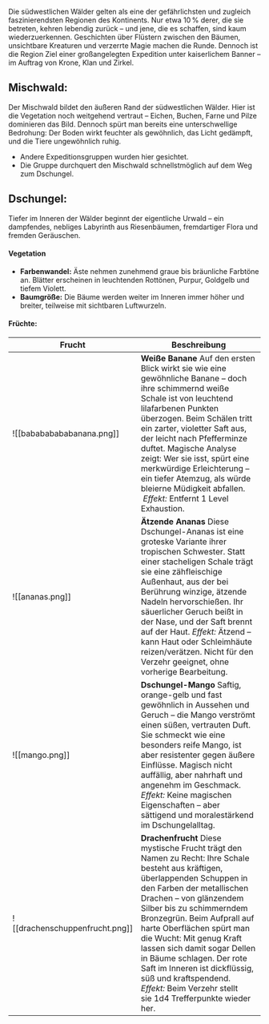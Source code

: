 Die südwestlichen Wälder gelten als eine der gefährlichsten und zugleich faszinierendsten Regionen des Kontinents. Nur etwa 10 % derer, die sie betreten, kehren lebendig zurück – und jene, die es schaffen, sind kaum wiederzuerkennen. Geschichten über Flüstern zwischen den Bäumen, unsichtbare Kreaturen und verzerrte Magie machen die Runde. Dennoch ist die Region Ziel einer großangelegten Expedition unter kaiserlichem Banner – im Auftrag von Krone, Klan und Zirkel.

##  **Mischwald:**

Der Mischwald bildet den äußeren Rand der südwestlichen Wälder. Hier ist die Vegetation noch weitgehend vertraut – Eichen, Buchen, Farne und Pilze dominieren das Bild. Dennoch spürt man bereits eine unterschwellige Bedrohung: Der Boden wirkt feuchter als gewöhnlich, das Licht gedämpft, und die Tiere ungewöhnlich ruhig.

- Andere Expeditionsgruppen wurden hier gesichtet.
- Die Gruppe durchquert den Mischwald schnellstmöglich auf dem Weg zum Dschungel.


##  **Dschungel:**

Tiefer im Inneren der Wälder beginnt der eigentliche Urwald – ein dampfendes, nebliges Labyrinth aus Riesenbäumen, fremdartiger Flora und fremden Geräuschen.

#### **Vegetation**

- **Farbenwandel:** Äste nehmen zunehmend graue bis bräunliche Farbtöne an. Blätter erscheinen in leuchtenden Rottönen, Purpur, Goldgelb und tiefem Violett.  
- **Baumgröße:** Die Bäume werden weiter im Inneren immer höher und breiter, teilweise mit sichtbaren Luftwurzeln.

#### **Früchte:**

| Frucht                 | Beschreibung |
|------------------------|--------------|
| ![[babababababanana.png]] | **Weiße Banane**  Auf den ersten Blick wirkt sie wie eine gewöhnliche Banane – doch ihre schimmernd weiße Schale ist von leuchtend lilafarbenen Punkten überzogen. Beim Schälen tritt ein zarter, violetter Saft aus, der leicht nach Pfefferminze duftet. Magische Analyse zeigt: Wer sie isst, spürt eine merkwürdige Erleichterung – ein tiefer Atemzug, als würde bleierne Müdigkeit abfallen.  *Effekt:* Entfernt 1 Level Exhaustion. |
| ![[ananas.png]] | **Ätzende Ananas**  Diese Dschungel-Ananas ist eine groteske Variante ihrer tropischen Schwester. Statt einer stacheligen Schale trägt sie eine zähfleischige Außenhaut, aus der bei Berührung winzige, ätzende Nadeln hervorschießen. Ihr säuerlicher Geruch beißt in der Nase, und der Saft brennt auf der Haut.  *Effekt:* Ätzend – kann Haut oder Schleimhäute reizen/verätzen. Nicht für den Verzehr geeignet, ohne vorherige Bearbeitung. |
| ![[mango.png]] | **Dschungel-Mango**  Saftig, orange-gelb und fast gewöhnlich in Aussehen und Geruch – die Mango verströmt einen süßen, vertrauten Duft. Sie schmeckt wie eine besonders reife Mango, ist aber resistenter gegen äußere Einflüsse. Magisch nicht auffällig, aber nahrhaft und angenehm im Geschmack.  *Effekt:* Keine magischen Eigenschaften – aber sättigend und moralestärkend im Dschungelalltag. |
| ![[drachenschuppenfrucht.png]] | **Drachenfrucht**  Diese mystische Frucht trägt den Namen zu Recht: Ihre Schale besteht aus kräftigen, überlappenden Schuppen in den Farben der metallischen Drachen – von glänzendem Silber bis zu schimmerndem Bronzegrün. Beim Aufprall auf harte Oberflächen spürt man die Wucht: Mit genug Kraft lassen sich damit sogar Dellen in Bäume schlagen. Der rote Saft im Inneren ist dickflüssig, süß und kraftspendend.  *Effekt:* Beim Verzehr stellt sie 1d4 Trefferpunkte wieder her.|

